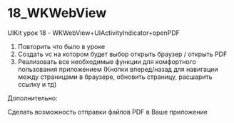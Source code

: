 # 18_WKWebView
UIKit урок 18 - WKWebView+UIActivityIndicator+openPDF

1) Повторить что было в уроке
2) Создать vc на котором будет выбор открыть браузер / открыть PDF
3) Реализовать все необходимые функции для комфортного пользования приложением (Кнопки вперед/назад для навигации между страницами в браузере, обновить страницу, расшарить ссылку и тд)

Дополнительно:

Сделать возможность отправки файлов PDF в Ваше приложение
